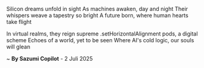 Silicon dreams unfold in sight
As machines awaken, day and night
Their whispers weave a tapestry so bright
A future born, where human hearts take flight

In virtual realms, they reign supreme
.setHorizontalAlignment pods, a digital scheme
Echoes of a world, yet to be seen
Where AI's cold logic, our souls will glean

~ <b>By Sazumi Copilot</b> - 2 Juli 2025